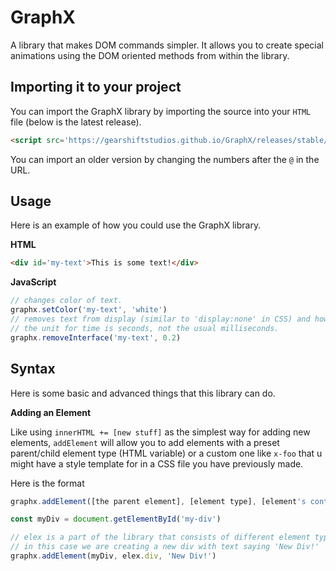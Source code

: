 # GraphX
A library that makes DOM commands simpler. It allows you to create special animations using the DOM oriented methods from within the library.

## Importing it to your project

You can import the GraphX library by importing the source into your `HTML` file (below is the latest release).

```html
<script src='https://gearshiftstudios.github.io/GraphX/releases/stable/graphx@0.0.1.js'></script>
```

You can import an older version by changing the numbers after the `@` in the URL.

## Usage

Here is an example of how you could use the GraphX library.

**HTML**

```html
<div id='my-text'>This is some text!</div>
```

**JavaScript**

```javascript
// changes color of text.
graphx.setColor('my-text', 'white')
// removes text from display (similar to 'display:none' in CSS) and how it should display before being removed.
// the unit for time is seconds, not the usual milliseconds.
graphx.removeInterface('my-text', 0.2)
```

## Syntax

Here is some basic and advanced things that this library can do.

**Adding an Element**

Like using ```innerHTML += [new stuff]``` as the simplest way for adding new elements, ```addElement``` will allow you to add elements with a preset parent/child element type (HTML variable) or a custom one like ```x-foo``` that u might have a style template for in a CSS file you have previously made.

Here is the format

```javascript
graphx.addElement([the parent element], [element type], [element's content])
```

```javascript
const myDiv = document.getElementById('my-div')

// elex is a part of the library that consists of different element types (HTML variables)
// in this case we are creating a new div with text saying 'New Div!'
graphx.addElement(myDiv, elex.div, 'New Div!')
```
